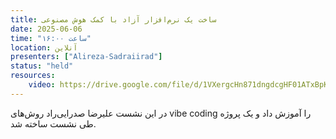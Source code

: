 ```yaml
---
title: ساخت یک نرم‌افزار آزاد با کمک هوش مصنوعی
date: 2025-06-06
time: "ساعت ۱۶:۰۰"
location: آنلاین
presenters: ["Alireza-Sadraiirad"]
status: "held"
resources:
    video: https://drive.google.com/file/d/1VXergcHn871dngdcgHF01ATxBpKLqwDq/view?usp=sharing
---
```


در این نشست علیرضا صدرایی‌راد روش‌های vibe coding را آموزش داد و یک پروژه طی نشست ساخته شد.